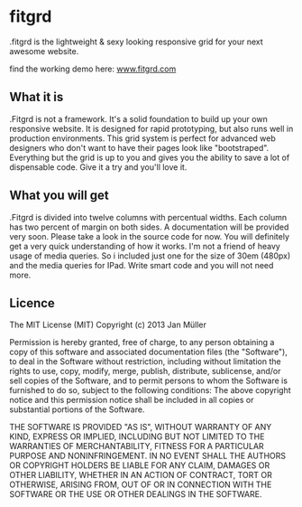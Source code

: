 fitgrd
======

.fitgrd is the lightweight &amp; sexy looking responsive grid for your next awesome website.

find the working demo here: www.fitgrd.com

## What it is
.Fitgrd is not a framework. It's a solid foundation to build up your own responsive website. 
It is designed for rapid prototyping, but also runs well in production environments. 
This grid system is perfect for advanced web designers who don't want to have their pages look like "bootstraped". 
Everything but the grid is up to you and gives you the ability to save a lot of dispensable code. 
Give it a try and you'll love it.

## What you will get
.Fitgrd is divided into twelve columns with percentual widths. 
Each column has two percent of margin on both sides. A documentation will be provided very soon. 
Please take a look in the source code for now. You will definitely get a very 
quick understanding of how it works. I'm not a friend of heavy usage of media queries. 
So i included just one for the size of 30em (480px) and the media queries for IPad. 
Write smart code and you will not need more.

## Licence

The MIT License (MIT)
Copyright (c) 2013 Jan Müller

Permission is hereby granted, free of charge, to any person obtaining a copy of this software and associated documentation files (the "Software"), 
to deal in the Software without restriction, including without limitation the rights to use, copy, modify, merge, publish, distribute, sublicense, 
and/or sell copies of the Software, and to permit persons to whom the Software is furnished to do so, subject to the following conditions:
The above copyright notice and this permission notice shall be included in all copies or substantial portions of the Software.

THE SOFTWARE IS PROVIDED "AS IS", WITHOUT WARRANTY OF ANY KIND, EXPRESS OR IMPLIED, INCLUDING BUT NOT LIMITED TO THE WARRANTIES OF MERCHANTABILITY,
FITNESS FOR A PARTICULAR PURPOSE AND NONINFRINGEMENT. IN NO EVENT SHALL THE AUTHORS OR COPYRIGHT HOLDERS BE LIABLE FOR ANY CLAIM, DAMAGES OR OTHER
LIABILITY, WHETHER IN AN ACTION OF CONTRACT, TORT OR OTHERWISE, ARISING FROM, OUT OF OR IN CONNECTION WITH THE SOFTWARE OR THE USE OR OTHER DEALINGS IN THE SOFTWARE.

